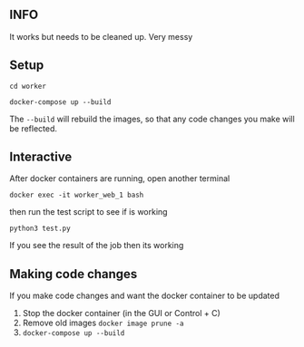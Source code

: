 ## INFO

It works but needs to be cleaned up. Very messy

## Setup

`cd worker`

`docker-compose up --build`

The `--build` will rebuild the images, so that any code changes you make will be reflected.

## Interactive

After docker containers are running, open another terminal

`docker exec -it worker_web_1 bash`

then run the test script to see if is working

`python3 test.py`

If you see the result of the job then its working

## Making code changes

If you make code changes and want the docker container to be updated

1. Stop the docker container (in the GUI or Control + C)
2. Remove old images `docker image prune -a`
3. `docker-compose up --build`
